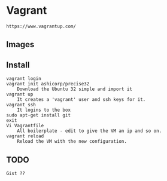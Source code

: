 # Vagrant
    https://www.vagrantup.com/
## Images
    
## Install
    vagrant login
    vagrant init ashicorp/precise32
        Download the Ubuntu 32 simple and import it
    vagrant up
        It creates a 'vagrant' user and ssh keys for it.
    vagrant ssh
        It logins to the box
    sudo apt-get install git
    exit
    Vi Vagrantfile
        All boilerplate - edit to give the VM an ip and so on.
    vagrant reload
        Reload the VM with the new configuration.
    
## TODO
    Gist ??